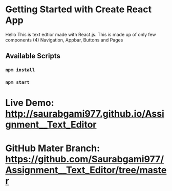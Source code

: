 # Getting Started with Create React App

Hello This is text edtior made with React.js. This is made up of only few components (4) Navigation, Appbar, Buttons and Pages

## Available Scripts

### `npm install`

### `npm start`

# Live Demo: http://saurabgami977.github.io/Assignment__Text_Editor

# GitHub Mater Branch: https://github.com/Saurabgami977/Assignment__Text_Editor/tree/master
